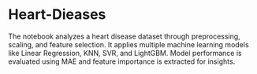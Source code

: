 # Heart-Dieases
The notebook analyzes a heart disease dataset through preprocessing, scaling, and feature selection. It applies multiple machine learning models like Linear Regression, KNN, SVR, and LightGBM. Model performance is evaluated using MAE and feature importance is extracted for insights.
